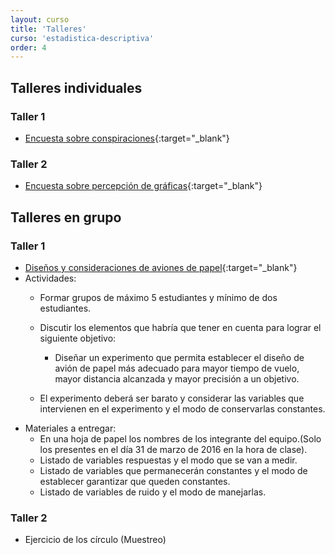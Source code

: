 ```yaml
---
layout: curso
title: 'Talleres'
curso: 'estadistica-descriptiva'
order: 4
---
```


## Talleres individuales

### Taller 1 

  - [Encuesta sobre conspiraciones](./documentos/Encuesta1.pdf){:target="_blank"}

### Taller 2

  - [Encuesta sobre percepción de gráficas](./documentos/tamEcon.pdf){:target="_blank"}

## Talleres en grupo
  
### Taller 1

  - [Diseños y consideraciones de aviones de papel](http://www.paperaeroplanes.com/){:target="_blank"}
  - Actividades:  
      * Formar grupos de máximo 5 estudiantes y mínimo de dos estudiantes.
      * Discutir los elementos que habría que tener en cuenta para lograr 
        el siguiente objetivo:      
        + Diseñar un experimento que permita establecer el diseño de avión
          de papel más adecuado para mayor tiempo de vuelo, mayor distancia
          alcanzada y mayor precisión a un objetivo.
          
      * El experimento deberá ser barato y considerar las variables que intervienen
        en el experimento y el modo de conservarlas constantes.        
   - Materiales a entregar:   
     * En una hoja de papel los nombres de los integrante del equipo.(Solo los
       presentes en el día 31 de marzo de 2016 en la hora de clase).
     * Listado de variables respuestas y el modo que se van a medir.
     * Listado de variables que permanecerán constantes y el modo de
       establecer garantizar que queden constantes.
     * Listado de variables de ruido y el modo de manejarlas. 
     
### Taller 2
   
   - Ejercicio de los círculo (Muestreo)
   

          
      
